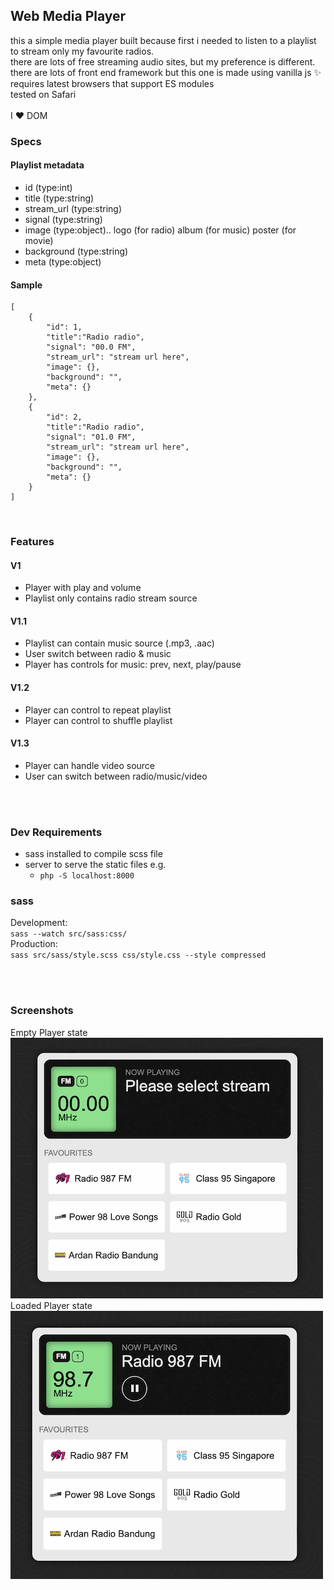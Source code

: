 ## Web Media Player
this a simple media player built because
first i needed to listen to a playlist to stream only my favourite radios.<br>
there are lots of free streaming audio sites, but my preference is different.<br>
there are lots of front end framework but this one is made using vanilla js ✨<br>
requires latest browsers that support ES modules<br>
tested on Safari<br>
<br>
I ❤️ DOM
<br>

### Specs
#### Playlist metadata
* id (type:int)
* title (type:string)
* stream_url (type:string)
* signal (type:string)
* image (type:object)..
    logo (for radio)
    album (for music)
    poster (for movie)
* background (type:string)
* meta (type:object)
#### Sample
```
[
    {
        "id": 1,
        "title":"Radio radio",
        "signal": "00.0 FM",
        "stream_url": "stream url here",
        "image": {},
        "background": "",
        "meta": {}
    },
    {
        "id": 2,
        "title":"Radio radio",
        "signal": "01.0 FM",
        "stream_url": "stream url here",
        "image": {},
        "background": "",
        "meta": {}
    }
]
```
<br>

### Features
#### V1
* Player with play and volume
* Playlist only contains radio stream source

#### V1.1
* Playlist can contain music source (.mp3, .aac)
* User switch between radio & music
* Player has controls for music: prev, next, play/pause

#### V1.2
* Player can control to repeat playlist
* Player can control to shuffle playlist

#### V1.3
* Player can handle video source
* User can switch between radio/music/video

<br><br>
### Dev Requirements
* sass installed to compile scss file
* server to serve the static files e.g.
    * `php -S localhost:8000`

### sass
Development:<br>
`sass --watch src/sass:css/`
<br>
Production:<br>
`sass src/sass/style.scss css/style.css --style compressed`

<br><br>
### Screenshots
Empty Player state<br>
![Empty State](screenshots/empty-state.png "Empty state")
<br>
Loaded Player state<br>
![Loaded State](screenshots/loaded-state.png "Loaded state")